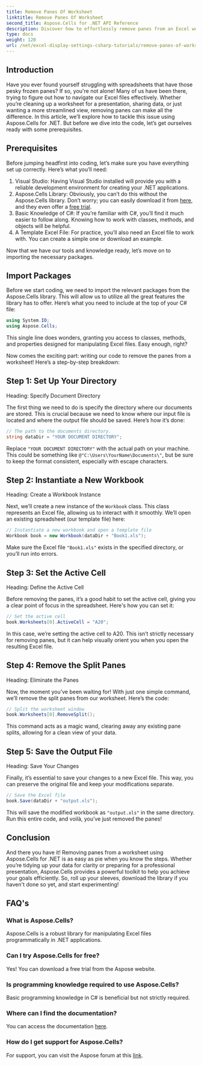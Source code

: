 ```yaml
---
title: Remove Panes Of Worksheet
linktitle: Remove Panes Of Worksheet
second_title: Aspose.Cells for .NET API Reference
description: Discover how to effortlessly remove panes from an Excel worksheet using Aspose.Cells for .NET with our step-by-step guide.
type: docs
weight: 120
url: /net/excel-display-settings-csharp-tutorials/remove-panes-of-worksheet/
---
```

## Introduction

Have you ever found yourself struggling with spreadsheets that have those pesky frozen panes? If so, you're not alone! Many of us have been there, trying to figure out how to navigate our Excel files effectively. Whether you’re cleaning up a worksheet for a presentation, sharing data, or just wanting a more streamlined view, removing panes can make all the difference. In this article, we’ll explore how to tackle this issue using Aspose.Cells for .NET. But before we dive into the code, let’s get ourselves ready with some prerequisites.

## Prerequisites

Before jumping headfirst into coding, let’s make sure you have everything set up correctly. Here’s what you’ll need:

1. Visual Studio: Having Visual Studio installed will provide you with a reliable development environment for creating your .NET applications.
2. Aspose.Cells Library: Obviously, you can’t do this without the Aspose.Cells library. Don’t worry; you can easily download it from [here](https://releases.aspose.com/cells/net/), and they even offer a [free trial](https://releases.aspose.com/).
3. Basic Knowledge of C#: If you’re familiar with C#, you’ll find it much easier to follow along. Knowing how to work with classes, methods, and objects will be helpful.
4. A Template Excel File: For practice, you’ll also need an Excel file to work with. You can create a simple one or download an example.

Now that we have our tools and knowledge ready, let’s move on to importing the necessary packages.

## Import Packages

Before we start coding, we need to import the relevant packages from the Aspose.Cells library. This will allow us to utilize all the great features the library has to offer. Here’s what you need to include at the top of your C# file:

```csharp
using System.IO;
using Aspose.Cells;
```

This single line does wonders, granting you access to classes, methods, and properties designed for manipulating Excel files. Easy enough, right?

Now comes the exciting part: writing our code to remove the panes from a worksheet! Here’s a step-by-step breakdown:

## Step 1: Set Up Your Directory

Heading: Specify Document Directory

The first thing we need to do is specify the directory where our documents are stored. This is crucial because we need to know where our input file is located and where the output file should be saved. Here’s how it’s done:

```csharp
// The path to the documents directory.
string dataDir = "YOUR DOCUMENT DIRECTORY";
```

Replace `"YOUR DOCUMENT DIRECTORY"` with the actual path on your machine. This could be something like `@"C:\Users\YourName\Documents\"`, but be sure to keep the format consistent, especially with escape characters.

## Step 2: Instantiate a New Workbook

Heading: Create a Workbook Instance

Next, we’ll create a new instance of the `Workbook` class. This class represents an Excel file, allowing us to interact with it smoothly. We’ll open an existing spreadsheet (our template file) here:

```csharp
// Instantiate a new workbook and open a template file
Workbook book = new Workbook(dataDir + "Book1.xls");
```

Make sure the Excel file `"Book1.xls"` exists in the specified directory, or you’ll run into errors. 

## Step 3: Set the Active Cell

Heading: Define the Active Cell

Before removing the panes, it’s a good habit to set the active cell, giving you a clear point of focus in the spreadsheet. Here's how you can set it:

```csharp
// Set the active cell
book.Worksheets[0].ActiveCell = "A20";
```

In this case, we’re setting the active cell to A20. This isn’t strictly necessary for removing panes, but it can help visually orient you when you open the resulting Excel file.

## Step 4: Remove the Split Panes

Heading: Eliminate the Panes

Now, the moment you’ve been waiting for! With just one simple command, we’ll remove the split panes from our worksheet. Here’s the code:

```csharp
// Split the worksheet window
book.Worksheets[0].RemoveSplit();
```

This command acts as a magic wand, clearing away any existing pane splits, allowing for a clean view of your data.

## Step 5: Save the Output File

Heading: Save Your Changes

Finally, it’s essential to save your changes to a new Excel file. This way, you can preserve the original file and keep your modifications separate.

```csharp
// Save the Excel file
book.Save(dataDir + "output.xls");
```

This will save the modified workbook as `"output.xls"` in the same directory. Run this entire code, and voilà, you’ve just removed the panes!

## Conclusion

And there you have it! Removing panes from a worksheet using Aspose.Cells for .NET is as easy as pie when you know the steps. Whether you’re tidying up your data for clarity or preparing for a professional presentation, Aspose.Cells provides a powerful toolkit to help you achieve your goals efficiently. So, roll up your sleeves, download the library if you haven't done so yet, and start experimenting!

## FAQ's

### What is Aspose.Cells?
Aspose.Cells is a robust library for manipulating Excel files programmatically in .NET applications.

### Can I try Aspose.Cells for free?
Yes! You can download a free trial from the Aspose website.

### Is programming knowledge required to use Aspose.Cells?
Basic programming knowledge in C# is beneficial but not strictly required.

### Where can I find the documentation?
You can access the documentation [here](https://reference.aspose.com/cells/net/).

### How do I get support for Aspose.Cells?
For support, you can visit the Aspose forum at this [link](https://forum.aspose.com/c/cells/9).
